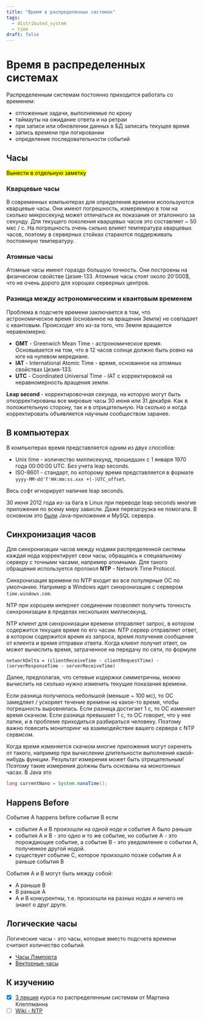 ```yaml
---
title: "Время в распределенных системах"
tags: 
  - distributed_system
  - time
draft: false
---
```


# Время в распределенных системах

Распределенным системам постоянно приходится работать со временем:
- отложенные задачи, выполняемые по крону
- таймауты на ожидание ответа и на ретраи
- при записи или обновлении данных в БД записать текущее время
- запись времени при логировании
- определение последовательности событий


## Часы

<mark>Вынести в отдельную заметку</mark>

### Кварцевые часы
В современных компьютерах для определения времени используются кварцевые часы.
Они имеют погрешность, измеряемую в том на сколько микросекунд может отличаться их показания от эталонного за секунду.
Для текущего поколения кварцевых часов это составляет ~ 50 мкс / с.
На погрешность очень сильно влияет температура кварцевых часов, поэтому в серверных стойках стараются поддерживать постоянную температуру.

### Атомные часы
Атомные часы имеют гораздо большую точность.
Они построены на физическом свойстве Цезия-133.
Атомные часы стоят около 20'000$, что не очень дорого для хороших серверных центров.

### Разница между астрономическим и квантовым временем
Проблема в подсчете времени заключается в том, что астрономическое время (основанное на вращении Земли) не совпадает с квантовым.
Происходит это из-за того, что Земля вращается неравномерно.

- **GMT** - Greenwich Mean Time - астрономическое время. Основывается на том, что в 12 часов солнце должно быть ровно на юге на нулевом мередиане.
- **IAT** - International Atomic Time - время, основанное на атомных свойствах Цезия-133.
- **UTC** - Coordinated Universal Time - IAT с корректировкой на неравномерность вращения земли.

**Leap second** - корректировочная секунда, на которую могут быть откорректированы все мировые часы 30 июня или 31 декабря. 
Как в положительную сторону, так и в отрицательную.
На сколько и когда корректировать объявляется научным сообществом заранее.

## В компьютерах
В компьютерах время представляется одним из двух способов:
- Unix time - количество миллисекунд, прошедших с 1 января 1970 года 00:00:00 UTC. Без учета leap seconds.
- ISO-8601 - стандарт, по которому время представляется в формате `yyyy-MM-dd'T'HH:mm:ss.xxx +(-)UTC_offset`.

Весь софт игнорирует наличие leap seconds.

30 июня 2012 года из-за бага в Linux при переводе leap seconds многие приложения по всему миру зависли.
Даже перезагрузка не помогала.
В основном это [были](https://habr.com/ru/post/146863/) Java-приложения и MySQL сервера.

## Синхронизация часов
Для синхронизации часов между нодами распределенной системы каждая нода корректирует свои часы, обращаясь к специальному серверу с точными часами, например атомными.
Для такого обращения используется протокол **NTP** - Network Time Protocol.

Синхронизация времени по NTP входит во все популярные ОС по умолчанию. 
Например в Windows идет синхронизация с сервером `time.windows.com`.

NTP при хорошем интернет соединении позволяет получить точность синхронизации в пределах нескольких миллисекунд.

NTP клиент для синхронизации времени отправляет запрос, в котором содержится текущее время по его часам. 
NTP сервер отправляет ответ, в котором содержится время из запроса, время получения сообщения от клиента и время отправки ответа.
Когда клиент получит ответ, он может вычислить время, затраченное на передачу по сети, по формуле
```
networkDelta = (clientReceiveTime - clientRequestTime) - (serverResponseTime - serverReceiveTime)
```
Далее, предполагая, что сетевые издержки симметричны, можно вычислить на сколько нужно изменить текущие показания времени.

Если разница получилось небольшой (меньше ~ 100 мс), то ОС замедляет / ускоряет течение времени на какое-то время, чтобы погрешность выровнялась.
Если разница достигает 1 с, то ОС изменяет время скачком.
Если разница превышает 1 с, то ОС говорит, что у нее лапки, и в проблеме приходиться разбираться человеку.
Поэтому важно повесить мониторинг на взаимодействие вашего сервера с NTP сервисом.

Когда время изменяется скачком многие приложения могут охренеть от такого, например при вычислении длительности выполнения какой-нибудь функции.
Результат измерения может быть отрицательным!
Поэтому такие измерения должны быть основаны на монотонных часах.
В Java это
```java
long currentNano = System.nanoTime();
```

## Happens Before
Событие A happens before события B если
- события A и B произошли на одной ноде и событие A было раньше
- события A и B - это одно и то же событие, но событие A - это порождающее событие, а событие B - это уведомление о событии A, полученное другой нодой.
- существует событие C, которое произошло позже события A и раньше события B

События A и B могут быть между собой:
- A раньше B
- B раньше A
- A и B конкурентны, т.е. произошли на разных нодах и ничего не знают о друг друге.


## Логические часы
Логические часы - это часы, которые вместо подсчета времени считают количество событий.

- [Часы Лэмпорта](../algorithms/lamport_clock.md)
- [Векторные часы](../algorithms/vector_clock.md)

## К изучению

- [X] [3 лекция](https://www.youtube.com/watch?v=FQ_2N3AQu0M&list=PLeKd45zvjcDFUEv_ohr_HdUFe97RItdiB&index=8&ab_channel=MartinKleppmann) курса по распределенным системам от Мартина Клеппманна
- [ ] [Wiki - NTP](https://en.wikipedia.org/wiki/Network_Time_Protocol)